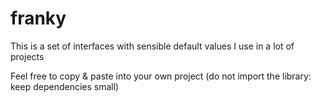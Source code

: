# franky

This is a set of interfaces with sensible default values I use in a lot of projects

Feel free to copy & paste into your own project (do not import the library: keep dependencies small)
